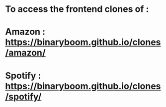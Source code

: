 # To access the frontend clones of :
# Amazon :  https://binaryboom.github.io/clones/amazon/
# Spotify : https://binaryboom.github.io/clones/spotify/
